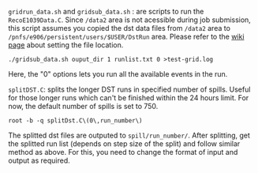 `gridrun_data.sh` and `gridsub_data.sh` :
are scripts to run the `RecoE1039Data.C`. Since `/data2` area is not acessible during job submission, this script assumes you copied the dst data files from `/data2` area to `/pnfs/e906/persistent/users/$USER/DstRun` area. Please refer to the [wiki page](https://github.com/E1039-Collaboration/e1039-wiki/wiki/data-file-on-grid) about setting the file location.
```
./gridsub_data.sh ouput_dir 1 runlist.txt 0 >test-grid.log
```
Here, the "0" options lets you run all the available events in the run.

`splitDST.C`: 
splits the longer DST runs in specified number of spills. Useful for those longer runs which can't be finished within the 24 hours limit. For now, the default number of spills is set to 750. 

```
root -b -q splitDst.C\(0\,run_number\)
```

The splitted dst files are outputed to `spill/run_number/`. After splitting, get the splitted run list (depends on step size of the split) and follow similar method as above. For this, you need to change the format of input and output as required. 

